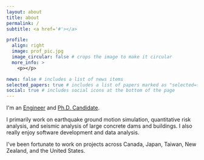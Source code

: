 ```yaml
---
layout: about
title: about
permalink: /
subtitle: <a href='#'></a>

profile:
  align: right
  image: prof_pic.jpg
  image_circular: false # crops the image to make it circular
  more_info: >
    <p></p>

news: false # includes a list of news items
selected_papers: true # includes a list of papers marked as "selected={true}"
social: true # includes social icons at the bottom of the page
---
```


I'm an [Engineer](https://geosyntec.com/people/michael-dupuis) and [Ph.D. Candidate](https://sites.google.com/site/brendonabradley/people?authuser=0).

I primarily work on earthquake ground motion simulation, quantitative risk analysis, and seismic analysis of large concrete dams and buildings. I also really enjoy software development and data analysis.

I've been fortunate to work on projects across Canada, Japan, Taiwan, New Zealand, and the United States.
